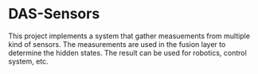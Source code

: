 # DAS-Sensors
This project implements a system that gather measuements from multiple kind of sensors. 
The measurements are used in the fusion layer to determine the hidden states. The result can be used for robotics, control system, etc.
